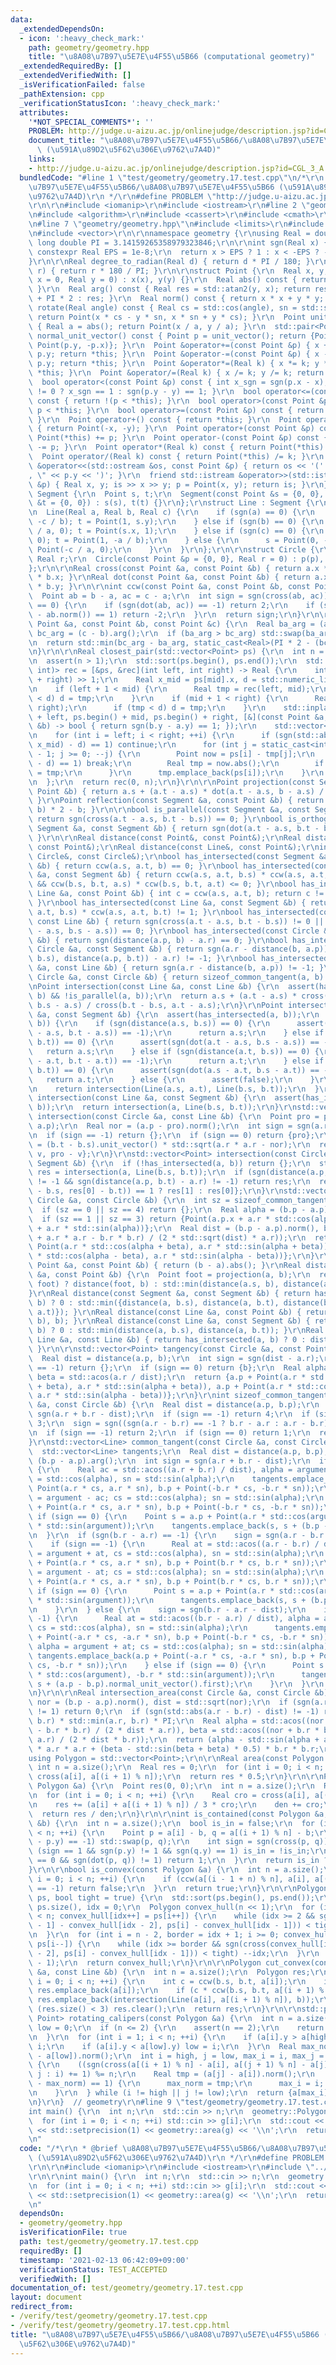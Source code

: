 ```yaml
---
data:
  _extendedDependsOn:
  - icon: ':heavy_check_mark:'
    path: geometry/geometry.hpp
    title: "\u8A08\u7B97\u5E7E\u4F55\u5B66 (computational geometry)"
  _extendedRequiredBy: []
  _extendedVerifiedWith: []
  _isVerificationFailed: false
  _pathExtension: cpp
  _verificationStatusIcon: ':heavy_check_mark:'
  attributes:
    '*NOT_SPECIAL_COMMENTS*': ''
    PROBLEM: http://judge.u-aizu.ac.jp/onlinejudge/description.jsp?id=CGL_3_A
    document_title: "\u8A08\u7B97\u5E7E\u4F55\u5B66/\u8A08\u7B97\u5E7E\u4F55\u5B66\
      \ (\u591A\u89D2\u5F62\u306E\u9762\u7A4D)"
    links:
    - http://judge.u-aizu.ac.jp/onlinejudge/description.jsp?id=CGL_3_A
  bundledCode: "#line 1 \"test/geometry/geometry.17.test.cpp\"\n/*\r\n * @brief \u8A08\
    \u7B97\u5E7E\u4F55\u5B66/\u8A08\u7B97\u5E7E\u4F55\u5B66 (\u591A\u89D2\u5F62\u306E\
    \u9762\u7A4D)\r\n */\r\n#define PROBLEM \"http://judge.u-aizu.ac.jp/onlinejudge/description.jsp?id=CGL_3_A\"\
    \r\n\r\n#include <iomanip>\r\n#include <iostream>\r\n#line 2 \"geometry/geometry.hpp\"\
    \n#include <algorithm>\r\n#include <cassert>\r\n#include <cmath>\r\n#include <functional>\r\
    \n#line 7 \"geometry/geometry.hpp\"\n#include <limits>\r\n#include <utility>\r\
    \n#include <vector>\r\n\r\nnamespace geometry {\r\nusing Real = double;\r\nconstexpr\
    \ long double PI = 3.14159265358979323846;\r\n\r\nint sgn(Real x) {\r\n  static\
    \ constexpr Real EPS = 1e-8;\r\n  return x > EPS ? 1 : x < -EPS ? -1 : 0;\r\n\
    }\r\n\r\nReal degree_to_radian(Real d) { return d * PI / 180; }\r\nReal radian_to_degree(Real\
    \ r) { return r * 180 / PI; }\r\n\r\nstruct Point {\r\n  Real x, y;\r\n  Point(Real\
    \ x = 0, Real y = 0) : x(x), y(y) {}\r\n  Real abs() const { return std::sqrt(norm());\
    \ }\r\n  Real arg() const { Real res = std::atan2(y, x); return res < 0 ? res\
    \ + PI * 2 : res; }\r\n  Real norm() const { return x * x + y * y; }\r\n  Point\
    \ rotate(Real angle) const { Real cs = std::cos(angle), sn = std::sin(angle);\
    \ return Point(x * cs - y * sn, x * sn + y * cs); }\r\n  Point unit_vector() const\
    \ { Real a = abs(); return Point(x / a, y / a); }\r\n  std::pair<Point, Point>\
    \ normal_unit_vector() const { Point p = unit_vector(); return {Point(-p.y, p.x),\
    \ Point(p.y, -p.x)}; }\r\n  Point &operator+=(const Point &p) { x += p.x; y +=\
    \ p.y; return *this; }\r\n  Point &operator-=(const Point &p) { x -= p.x; y -=\
    \ p.y; return *this; }\r\n  Point &operator*=(Real k) { x *= k; y *= k; return\
    \ *this; }\r\n  Point &operator/=(Real k) { x /= k; y /= k; return *this; }\r\n\
    \  bool operator<(const Point &p) const { int x_sgn = sgn(p.x - x); return x_sgn\
    \ != 0 ? x_sgn == 1 : sgn(p.y - y) == 1; }\r\n  bool operator<=(const Point &p)\
    \ const { return !(p < *this); }\r\n  bool operator>(const Point &p) const { return\
    \ p < *this; }\r\n  bool operator>=(const Point &p) const { return !(*this < p);\
    \ }\r\n  Point operator+() const { return *this; }\r\n  Point operator-() const\
    \ { return Point(-x, -y); }\r\n  Point operator+(const Point &p) const { return\
    \ Point(*this) += p; }\r\n  Point operator-(const Point &p) const { return Point(*this)\
    \ -= p; }\r\n  Point operator*(Real k) const { return Point(*this) *= k; }\r\n\
    \  Point operator/(Real k) const { return Point(*this) /= k; }\r\n  friend std::ostream\
    \ &operator<<(std::ostream &os, const Point &p) { return os << '(' << p.x << \"\
    , \" << p.y << ')'; }\r\n  friend std::istream &operator>>(std::istream &is, Point\
    \ &p) { Real x, y; is >> x >> y; p = Point(x, y); return is; }\r\n};\r\n\r\nstruct\
    \ Segment {\r\n  Point s, t;\r\n  Segment(const Point &s = {0, 0}, const Point\
    \ &t = {0, 0}) : s(s), t(t) {}\r\n};\r\nstruct Line : Segment {\r\n  using Segment::Segment;\r\
    \n  Line(Real a, Real b, Real c) {\r\n    if (sgn(a) == 0) {\r\n      s = Point(0,\
    \ -c / b); t = Point(1, s.y);\r\n    } else if (sgn(b) == 0) {\r\n      s = Point(-c\
    \ / a, 0); t = Point(s.x, 1);\r\n    } else if (sgn(c) == 0) {\r\n      s = Point(0,\
    \ 0); t = Point(1, -a / b);\r\n    } else {\r\n      s = Point(0, -c / b); t =\
    \ Point(-c / a, 0);\r\n    }\r\n  }\r\n};\r\n\r\nstruct Circle {\r\n  Point p;\
    \ Real r;\r\n  Circle(const Point &p = {0, 0}, Real r = 0) : p(p), r(r) {}\r\n\
    };\r\n\r\nReal cross(const Point &a, const Point &b) { return a.x * b.y - a.y\
    \ * b.x; }\r\nReal dot(const Point &a, const Point &b) { return a.x * b.x + a.y\
    \ * b.y; }\r\n\r\nint ccw(const Point &a, const Point &b, const Point &c) {\r\n\
    \  Point ab = b - a, ac = c - a;\r\n  int sign = sgn(cross(ab, ac));\r\n  if (sign\
    \ == 0) {\r\n    if (sgn(dot(ab, ac)) == -1) return 2;\r\n    if (sgn(ac.norm()\
    \ - ab.norm()) == 1) return -2;\r\n  }\r\n  return sign;\r\n}\r\n\r\nReal get_angle(const\
    \ Point &a, const Point &b, const Point &c) {\r\n  Real ba_arg = (a - b).arg(),\
    \ bc_arg = (c - b).arg();\r\n  if (ba_arg > bc_arg) std::swap(ba_arg, bc_arg);\r\
    \n  return std::min(bc_arg - ba_arg, static_cast<Real>(PI * 2 - (bc_arg - ba_arg)));\r\
    \n}\r\n\r\nReal closest_pair(std::vector<Point> ps) {\r\n  int n = ps.size();\r\
    \n  assert(n > 1);\r\n  std::sort(ps.begin(), ps.end());\r\n  std::function<Real(int,\
    \ int)> rec = [&ps, &rec](int left, int right) -> Real {\r\n    int mid = (left\
    \ + right) >> 1;\r\n    Real x_mid = ps[mid].x, d = std::numeric_limits<Real>::max();\r\
    \n    if (left + 1 < mid) {\r\n      Real tmp = rec(left, mid);\r\n      if (tmp\
    \ < d) d = tmp;\r\n    }\r\n    if (mid + 1 < right) {\r\n      Real tmp = rec(mid,\
    \ right);\r\n      if (tmp < d) d = tmp;\r\n    }\r\n    std::inplace_merge(ps.begin()\
    \ + left, ps.begin() + mid, ps.begin() + right, [&](const Point &a, const Point\
    \ &b) -> bool { return sgn(b.y - a.y) == 1; });\r\n    std::vector<Point> tmp;\r\
    \n    for (int i = left; i < right; ++i) {\r\n      if (sgn(std::abs(ps[i].x -\
    \ x_mid) - d) == 1) continue;\r\n      for (int j = static_cast<int>(tmp.size())\
    \ - 1; j >= 0; --j) {\r\n        Point now = ps[i] - tmp[j];\r\n        if (sgn(now.y\
    \ - d) == 1) break;\r\n        Real tmp = now.abs();\r\n        if (tmp < d) d\
    \ = tmp;\r\n      }\r\n      tmp.emplace_back(ps[i]);\r\n    }\r\n    return d;\r\
    \n  };\r\n  return rec(0, n);\r\n}\r\n\r\nPoint projection(const Segment &a, const\
    \ Point &b) { return a.s + (a.t - a.s) * dot(a.t - a.s, b - a.s) / (a.t - a.s).norm();\
    \ }\r\nPoint reflection(const Segment &a, const Point &b) { return projection(a,\
    \ b) * 2 - b; }\r\n\r\nbool is_parallel(const Segment &a, const Segment &b) {\
    \ return sgn(cross(a.t - a.s, b.t - b.s)) == 0; }\r\nbool is_orthogonal(const\
    \ Segment &a, const Segment &b) { return sgn(dot(a.t - a.s, b.t - b.s)) == 0;\
    \ }\r\n\r\nReal distance(const Point&, const Point&);\r\nReal distance(const Segment&,\
    \ const Point&);\r\nReal distance(const Line&, const Point&);\r\nint sizeof_common_tangent(const\
    \ Circle&, const Circle&);\r\nbool has_intersected(const Segment &a, const Point\
    \ &b) { return ccw(a.s, a.t, b) == 0; }\r\nbool has_intersected(const Segment\
    \ &a, const Segment &b) { return ccw(a.s, a.t, b.s) * ccw(a.s, a.t, b.t) <= 0\
    \ && ccw(b.s, b.t, a.s) * ccw(b.s, b.t, a.t) <= 0; }\r\nbool has_intersected(const\
    \ Line &a, const Point &b) { int c = ccw(a.s, a.t, b); return c != 1 && c != -1;\
    \ }\r\nbool has_intersected(const Line &a, const Segment &b) { return ccw(a.s,\
    \ a.t, b.s) * ccw(a.s, a.t, b.t) != 1; }\r\nbool has_intersected(const Line &a,\
    \ const Line &b) { return sgn(cross(a.t - a.s, b.t - b.s)) != 0 || sgn(cross(a.t\
    \ - a.s, b.s - a.s)) == 0; }\r\nbool has_intersected(const Circle &a, const Point\
    \ &b) { return sgn(distance(a.p, b) - a.r) == 0; }\r\nbool has_intersected(const\
    \ Circle &a, const Segment &b) { return sgn(a.r - distance(b, a.p)) != -1 && sgn(std::max(distance(a.p,\
    \ b.s), distance(a.p, b.t)) - a.r) != -1; }\r\nbool has_intersected(const Circle\
    \ &a, const Line &b) { return sgn(a.r - distance(b, a.p)) != -1; }\r\nbool has_intersected(const\
    \ Circle &a, const Circle &b) { return sizeof_common_tangent(a, b) > 0; }\r\n\r\
    \nPoint intersection(const Line &a, const Line &b) {\r\n  assert(has_intersected(a,\
    \ b) && !is_parallel(a, b));\r\n  return a.s + (a.t - a.s) * cross(b.t - b.s,\
    \ b.s - a.s) / cross(b.t - b.s, a.t - a.s);\r\n}\r\nPoint intersection(const Segment\
    \ &a, const Segment &b) {\r\n  assert(has_intersected(a, b));\r\n  if (is_parallel(a,\
    \ b)) {\r\n    if (sgn(distance(a.s, b.s)) == 0) {\r\n      assert(sgn(dot(a.t\
    \ - a.s, b.t - a.s)) == -1);\r\n      return a.s;\r\n    } else if (sgn(distance(a.s,\
    \ b.t)) == 0) {\r\n      assert(sgn(dot(a.t - a.s, b.s - a.s)) == -1);\r\n   \
    \   return a.s;\r\n    } else if (sgn(distance(a.t, b.s)) == 0) {\r\n      assert(sgn(dot(a.s\
    \ - a.t, b.t - a.t)) == -1);\r\n      return a.t;\r\n    } else if (sgn(distance(a.t,\
    \ b.t)) == 0) {\r\n      assert(sgn(dot(a.s - a.t, b.s - a.t)) == -1);\r\n   \
    \   return a.t;\r\n    } else {\r\n      assert(false);\r\n    }\r\n  } else {\r\
    \n    return intersection(Line(a.s, a.t), Line(b.s, b.t));\r\n  }\r\n}\r\nPoint\
    \ intersection(const Line &a, const Segment &b) {\r\n  assert(has_intersected(a,\
    \ b));\r\n  return intersection(a, Line(b.s, b.t));\r\n}\r\nstd::vector<Point>\
    \ intersection(const Circle &a, const Line &b) {\r\n  Point pro = projection(b,\
    \ a.p);\r\n  Real nor = (a.p - pro).norm();\r\n  int sign = sgn(a.r - std::sqrt(nor));\r\
    \n  if (sign == -1) return {};\r\n  if (sign == 0) return {pro};\r\n  Point v\
    \ = (b.t - b.s).unit_vector() * std::sqrt(a.r * a.r - nor);\r\n  return {pro +\
    \ v, pro - v};\r\n}\r\nstd::vector<Point> intersection(const Circle &a, const\
    \ Segment &b) {\r\n  if (!has_intersected(a, b)) return {};\r\n  std::vector<Point>\
    \ res = intersection(a, Line(b.s, b.t));\r\n  if (sgn(distance(a.p, b.s) - a.r)\
    \ != -1 && sgn(distance(a.p, b.t) - a.r) != -1) return res;\r\n  return {sgn(dot(res[0]\
    \ - b.s, res[0] - b.t)) == 1 ? res[1] : res[0]};\r\n}\r\nstd::vector<Point> intersection(const\
    \ Circle &a, const Circle &b) {\r\n  int sz = sizeof_common_tangent(a, b);\r\n\
    \  if (sz == 0 || sz == 4) return {};\r\n  Real alpha = (b.p - a.p).arg();\r\n\
    \  if (sz == 1 || sz == 3) return {Point(a.p.x + a.r * std::cos(alpha), a.p.y\
    \ + a.r * std::sin(alpha))};\r\n  Real dist = (b.p - a.p).norm(), beta = std::acos((dist\
    \ + a.r * a.r - b.r * b.r) / (2 * std::sqrt(dist) * a.r));\r\n  return {a.p +\
    \ Point(a.r * std::cos(alpha + beta), a.r * std::sin(alpha + beta)), a.p + Point(a.r\
    \ * std::cos(alpha - beta), a.r * std::sin(alpha - beta))};\r\n}\r\n\r\nReal distance(const\
    \ Point &a, const Point &b) { return (b - a).abs(); }\r\nReal distance(const Segment\
    \ &a, const Point &b) {\r\n  Point foot = projection(a, b);\r\n  return has_intersected(a,\
    \ foot) ? distance(foot, b) : std::min(distance(a.s, b), distance(a.t, b));\r\n\
    }\r\nReal distance(const Segment &a, const Segment &b) { return has_intersected(a,\
    \ b) ? 0 : std::min({distance(a, b.s), distance(a, b.t), distance(b, a.s), distance(b,\
    \ a.t)}); }\r\nReal distance(const Line &a, const Point &b) { return distance(projection(a,\
    \ b), b); }\r\nReal distance(const Line &a, const Segment &b) { return has_intersected(a,\
    \ b) ? 0 : std::min(distance(a, b.s), distance(a, b.t)); }\r\nReal distance(const\
    \ Line &a, const Line &b) { return has_intersected(a, b) ? 0 : distance(a, b.s);\
    \ }\r\n\r\nstd::vector<Point> tangency(const Circle &a, const Point &b) {\r\n\
    \  Real dist = distance(a.p, b);\r\n  int sign = sgn(dist - a.r);\r\n  if (sign\
    \ == -1) return {};\r\n  if (sign == 0) return {b};\r\n  Real alpha = (b - a.p).arg(),\
    \ beta = std::acos(a.r / dist);\r\n  return {a.p + Point(a.r * std::cos(alpha\
    \ + beta), a.r * std::sin(alpha + beta)), a.p + Point(a.r * std::cos(alpha - beta),\
    \ a.r * std::sin(alpha - beta))};\r\n}\r\nint sizeof_common_tangent(const Circle\
    \ &a, const Circle &b) {\r\n  Real dist = distance(a.p, b.p);\r\n  int sign =\
    \ sgn(a.r + b.r - dist);\r\n  if (sign == -1) return 4;\r\n  if (sign == 0) return\
    \ 3;\r\n  sign = sgn((sgn(a.r - b.r) == -1 ? b.r - a.r : a.r - b.r) - dist);\r\
    \n  if (sign == -1) return 2;\r\n  if (sign == 0) return 1;\r\n  return 0;\r\n\
    }\r\nstd::vector<Line> common_tangent(const Circle &a, const Circle &b) {\r\n\
    \  std::vector<Line> tangents;\r\n  Real dist = distance(a.p, b.p), argument =\
    \ (b.p - a.p).arg();\r\n  int sign = sgn(a.r + b.r - dist);\r\n  if (sign == -1)\
    \ {\r\n    Real ac = std::acos((a.r + b.r) / dist), alpha = argument + ac, cs\
    \ = std::cos(alpha), sn = std::sin(alpha);\r\n    tangents.emplace_back(a.p +\
    \ Point(a.r * cs, a.r * sn), b.p + Point(-b.r * cs, -b.r * sn));\r\n    alpha\
    \ = argument - ac; cs = std::cos(alpha); sn = std::sin(alpha);\r\n    tangents.emplace_back(a.p\
    \ + Point(a.r * cs, a.r * sn), b.p + Point(-b.r * cs, -b.r * sn));\r\n  } else\
    \ if (sign == 0) {\r\n    Point s = a.p + Point(a.r * std::cos(argument), a.r\
    \ * std::sin(argument));\r\n    tangents.emplace_back(s, s + (b.p - a.p).normal_unit_vector().first);\r\
    \n  }\r\n  if (sgn(b.r - a.r) == -1) {\r\n    sign = sgn(a.r - b.r - dist);\r\n\
    \    if (sign == -1) {\r\n      Real at = std::acos((a.r - b.r) / dist), alpha\
    \ = argument + at, cs = std::cos(alpha), sn = std::sin(alpha);\r\n      tangents.emplace_back(a.p\
    \ + Point(a.r * cs, a.r * sn), b.p + Point(b.r * cs, b.r * sn));\r\n      alpha\
    \ = argument - at; cs = std::cos(alpha); sn = std::sin(alpha);\r\n      tangents.emplace_back(a.p\
    \ + Point(a.r * cs, a.r * sn), b.p + Point(b.r * cs, b.r * sn));\r\n    } else\
    \ if (sign == 0) {\r\n      Point s = a.p + Point(a.r * std::cos(argument), a.r\
    \ * std::sin(argument));\r\n      tangents.emplace_back(s, s + (b.p - a.p).normal_unit_vector().first);\r\
    \n    }\r\n  } else {\r\n    sign = sgn(b.r - a.r - dist);\r\n    if (sign ==\
    \ -1) {\r\n      Real at = std::acos((b.r - a.r) / dist), alpha = argument - at,\
    \ cs = std::cos(alpha), sn = std::sin(alpha);\r\n      tangents.emplace_back(a.p\
    \ + Point(-a.r * cs, -a.r * sn), b.p + Point(-b.r * cs, -b.r * sn));\r\n     \
    \ alpha = argument + at; cs = std::cos(alpha); sn = std::sin(alpha);\r\n     \
    \ tangents.emplace_back(a.p + Point(-a.r * cs, -a.r * sn), b.p + Point(-b.r *\
    \ cs, -b.r * sn));\r\n    } else if (sign == 0) {\r\n      Point s = b.p + Point(-b.r\
    \ * std::cos(argument), -b.r * std::sin(argument));\r\n      tangents.emplace_back(s,\
    \ s + (a.p - b.p).normal_unit_vector().first);\r\n    }\r\n  }\r\n  return tangents;\r\
    \n}\r\n\r\nReal intersection_area(const Circle &a, const Circle &b) {\r\n  Real\
    \ nor = (b.p - a.p).norm(), dist = std::sqrt(nor);\r\n  if (sgn(a.r + b.r - dist)\
    \ != 1) return 0;\r\n  if (sgn(std::abs(a.r - b.r) - dist) != -1) return std::min(a.r,\
    \ b.r) * std::min(a.r, b.r) * PI;\r\n  Real alpha = std::acos((nor + a.r * a.r\
    \ - b.r * b.r) / (2 * dist * a.r)), beta = std::acos((nor + b.r * b.r - a.r *\
    \ a.r) / (2 * dist * b.r));\r\n  return (alpha - std::sin(alpha + alpha) * 0.5)\
    \ * a.r * a.r + (beta - std::sin(beta + beta) * 0.5) * b.r * b.r;\r\n}\r\n\r\n\
    using Polygon = std::vector<Point>;\r\n\r\nReal area(const Polygon &a) {\r\n \
    \ int n = a.size();\r\n  Real res = 0;\r\n  for (int i = 0; i < n; ++i) res +=\
    \ cross(a[i], a[(i + 1) % n]);\r\n  return res * 0.5;\r\n}\r\n\r\nPoint centroid(const\
    \ Polygon &a) {\r\n  Point res(0, 0);\r\n  int n = a.size();\r\n  Real den = 0;\r\
    \n  for (int i = 0; i < n; ++i) {\r\n    Real cro = cross(a[i], a[(i + 1) % n]);\r\
    \n    res += (a[i] + a[(i + 1) % n]) / 3 * cro;\r\n    den += cro;\r\n  }\r\n\
    \  return res / den;\r\n}\r\n\r\nint is_contained(const Polygon &a, const Point\
    \ &b) {\r\n  int n = a.size();\r\n  bool is_in = false;\r\n  for (int i = 0; i\
    \ < n; ++i) {\r\n    Point p = a[i] - b, q = a[(i + 1) % n] - b;\r\n    if (sgn(q.y\
    \ - p.y) == -1) std::swap(p, q);\r\n    int sign = sgn(cross(p, q));\r\n    if\
    \ (sign == 1 && sgn(p.y) != 1 && sgn(q.y) == 1) is_in = !is_in;\r\n    if (sign\
    \ == 0 && sgn(dot(p, q)) != 1) return 1;\r\n  }\r\n  return is_in ? 2 : 0;\r\n\
    }\r\n\r\nbool is_convex(const Polygon &a) {\r\n  int n = a.size();\r\n  for (int\
    \ i = 0; i < n; ++i) {\r\n    if (ccw(a[(i - 1 + n) % n], a[i], a[(i + 1) % n])\
    \ == -1) return false;\r\n  }\r\n  return true;\r\n}\r\n\r\nPolygon monotone_chain(std::vector<Point>\
    \ ps, bool tight = true) {\r\n  std::sort(ps.begin(), ps.end());\r\n  int n =\
    \ ps.size(), idx = 0;\r\n  Polygon convex_hull(n << 1);\r\n  for (int i = 0; i\
    \ < n; convex_hull[idx++] = ps[i++]) {\r\n    while (idx >= 2 && sgn(cross(convex_hull[idx\
    \ - 1] - convex_hull[idx - 2], ps[i] - convex_hull[idx - 1])) < tight) --idx;\r\
    \n  }\r\n  for (int i = n - 2, border = idx + 1; i >= 0; convex_hull[idx++] =\
    \ ps[i--]) {\r\n    while (idx >= border && sgn(cross(convex_hull[idx - 1] - convex_hull[idx\
    \ - 2], ps[i] - convex_hull[idx - 1])) < tight) --idx;\r\n  }\r\n  convex_hull.resize(idx\
    \ - 1);\r\n  return convex_hull;\r\n}\r\n\r\nPolygon cut_convex(const Polygon\
    \ &a, const Line &b) {\r\n  int n = a.size();\r\n  Polygon res;\r\n  for (int\
    \ i = 0; i < n; ++i) {\r\n    int c = ccw(b.s, b.t, a[i]);\r\n    if (c != -1)\
    \ res.emplace_back(a[i]);\r\n    if (c * ccw(b.s, b.t, a[(i + 1) % n]) == -1)\
    \ res.emplace_back(intersection(Line(a[i], a[(i + 1) % n]), b));\r\n  }\r\n  if\
    \ (res.size() < 3) res.clear();\r\n  return res;\r\n}\r\n\r\nstd::pair<Point,\
    \ Point> rotating_calipers(const Polygon &a) {\r\n  int n = a.size(), high = 0,\
    \ low = 0;\r\n  if (n <= 2) {\r\n    assert(n == 2);\r\n    return {a[0], a[1]};\r\
    \n  }\r\n  for (int i = 1; i < n; ++i) {\r\n    if (a[i].y > a[high].y) high =\
    \ i;\r\n    if (a[i].y < a[low].y) low = i;\r\n  }\r\n  Real max_norm = (a[high]\
    \ - a[low]).norm();\r\n  int i = high, j = low, max_i = i, max_j = j;\r\n  do\
    \ {\r\n    ((sgn(cross(a[(i + 1) % n] - a[i], a[(j + 1) % n] - a[j])) != -1 ?\
    \ j : i) += 1) %= n;\r\n    Real tmp = (a[j] - a[i]).norm();\r\n    if (sgn(tmp\
    \ - max_norm) == 1) {\r\n      max_norm = tmp;\r\n      max_i = i; max_j = j;\r\
    \n    }\r\n  } while (i != high || j != low);\r\n  return {a[max_i], a[max_j]};\r\
    \n}\r\n}  // geometry\r\n#line 9 \"test/geometry/geometry.17.test.cpp\"\n\r\n\
    int main() {\r\n  int n;\r\n  std::cin >> n;\r\n  geometry::Polygon g(n);\r\n\
    \  for (int i = 0; i < n; ++i) std::cin >> g[i];\r\n  std::cout << std::fixed\
    \ << std::setprecision(1) << geometry::area(g) << '\\n';\r\n  return 0;\r\n}\r\
    \n"
  code: "/*\r\n * @brief \u8A08\u7B97\u5E7E\u4F55\u5B66/\u8A08\u7B97\u5E7E\u4F55\u5B66\
    \ (\u591A\u89D2\u5F62\u306E\u9762\u7A4D)\r\n */\r\n#define PROBLEM \"http://judge.u-aizu.ac.jp/onlinejudge/description.jsp?id=CGL_3_A\"\
    \r\n\r\n#include <iomanip>\r\n#include <iostream>\r\n#include \"../../geometry/geometry.hpp\"\
    \r\n\r\nint main() {\r\n  int n;\r\n  std::cin >> n;\r\n  geometry::Polygon g(n);\r\
    \n  for (int i = 0; i < n; ++i) std::cin >> g[i];\r\n  std::cout << std::fixed\
    \ << std::setprecision(1) << geometry::area(g) << '\\n';\r\n  return 0;\r\n}\r\
    \n"
  dependsOn:
  - geometry/geometry.hpp
  isVerificationFile: true
  path: test/geometry/geometry.17.test.cpp
  requiredBy: []
  timestamp: '2021-02-13 06:42:09+09:00'
  verificationStatus: TEST_ACCEPTED
  verifiedWith: []
documentation_of: test/geometry/geometry.17.test.cpp
layout: document
redirect_from:
- /verify/test/geometry/geometry.17.test.cpp
- /verify/test/geometry/geometry.17.test.cpp.html
title: "\u8A08\u7B97\u5E7E\u4F55\u5B66/\u8A08\u7B97\u5E7E\u4F55\u5B66 (\u591A\u89D2\
  \u5F62\u306E\u9762\u7A4D)"
---
```

